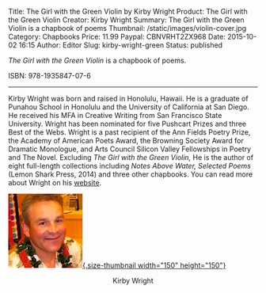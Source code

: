 Title: The Girl with the Green Violin by Kirby Wright
Product: The Girl with the Green Violin
Creator: Kirby Wright
Summary: The Girl with the Green Violin is a chapbook of poems 
Thumbnail: /static/images/violin-cover.jpg
Category: Chapbooks
Price: 11.99
Paypal: CBNVRHT2ZX968
Date: 2015-10-02 16:15
Author: Editor
Slug: kirby-wright-green
Status: published

*The Girl with the Green Violin* is a chapbook of poems.

ISBN: 978-1935847-07-6

---

Kirby Wright was born and raised in Honolulu, Hawaii. He is a graduate of Punahou School in Honolulu and the University of California at San Diego. He received his MFA in Creative Writing from San Francisco State University. Wright has been nominated for five Pushcart Prizes and three Best of the Webs. Wright is a past recipient of the Ann Fields Poetry Prize, the Academy of American Poets Award, the Browning Society Award for Dramatic Monologue, and Arts Council Silicon Valley Fellowships in Poetry and The Novel. Excluding *The Girl with the Green Violin,* He is the author of eight full-length collections including *Notes Above Water, Selected Poems* (Lemon Shark Press, 2014) and three other chapbooks. You can read more about Wright on his [website](http://kibs33.wix.com/kirbywright).

[![Kirby-Wright](../wp-content/uploads/2015/10/wright-150x150.jpg){.size-thumbnail width="150" height="150"}](../wp-content/uploads/2015/10/wright.jpg) 
<center>Kirby Wright</center>


